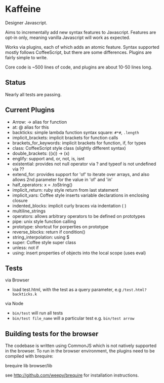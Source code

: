 Kaffeine
==

Designer Javascript.

Aims to incrementally add new syntax features to Javascript. Features are opt-in only, meaning vanilla Javascript will work as expected.

Works via plugins, each of which adds an atomic feature. Syntax supported mostly follows CoffeeScript, but there are some differences.
Plugins are fairly simple to write.

Core code is ~500 lines of code, and plugins are about 10-50 lines long.

Status
-----

Nearly all tests are passing. 

Current Plugins
------
* Arrow: -> alias for function
* at: @ alias for this
* backticks: simple lambda function syntax square: `#*#`, `.length`
* implicit_brackets: implicit brackets for function calls
* brackets_for_keywords: implicit brackets for function, if, for types
* class: CoffeeScript style class (slightly different syntax)
* double_brackets:  ((x)) -> (x)
* englify: support and, or, not, is, isnt
* existential: provides not null operator via ? and typeof is not undefined via ??
* extend_for: provides support for 'of' to iterate over arrays, and also allows 2nd parameter for the value in 'of' and 'in'
* half_operators: x = .toString() 
* implicit_return: ruby style return from last statement
* implicit_vars: Coffee style inserts variable declarations in enclosing closure
* indented_blocks: implicit curly braces via indentation ( )
* multiline_strings
* operators: allows arbitrary operators to be defined on prototypes
* pipe: unix style function calling
* prototype: shortcut for porperties on prototype
* reverse_blocks: return if condition()
* string_interpolation: using $
* super: Coffee style super class
* unless: not if
* using: insert properties of objects into the local scope (uses eval)



Tests
-----

via Browser
* load test.html, with the test as a query parameter, e.g <code>/test.html?backticks.k</code>

via Node
* <code>bin/test</code> will run all tests
* <code>bin/test file_name</code> will a particular test e.g. <code>bin/test arrow</code>


Building tests for the browser
----

The codebase is written using CommonJS which is not natively supported in the browser. To run in the browser environment, the plugins need to be compiled with brequire:

brequire lib browser/lib

see http://github.com/weepy/brequire for installation instructions.





